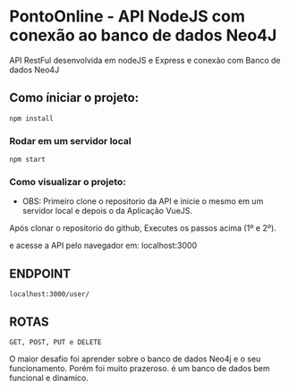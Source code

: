 # PontoOnline - API NodeJS com conexão ao banco de dados Neo4J

API RestFul desenvolvida em nodeJS e Express e conexão com Banco de dados Neo4J

## Como íniciar o projeto:
```
npm install
```

### Rodar em um servidor local
```
npm start
```

### Como visualizar o projeto:
* OBS: Primeiro clone o repositorio da API e inicie o mesmo em um servidor local e depois o da Aplicação VueJS.

Após clonar o repositorio do github, 
Executes os passos acima (1º e 2º).

e acesse a API pelo navegador em: localhost:3000
## ENDPOINT
```
localhost:3000/user/
```
## ROTAS
```
GET, POST, PUT e DELETE
```

O maior desafio foi aprender sobre o banco de dados Neo4j e o seu
funcionamento. 
Porém foi muito prazeroso. é um banco de dados bem funcional e dinamico. 
